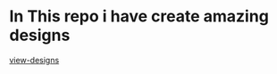 # In This repo i have create amazing designs

[view-designs](https://abhaychhani.github.io/web_designs/)

